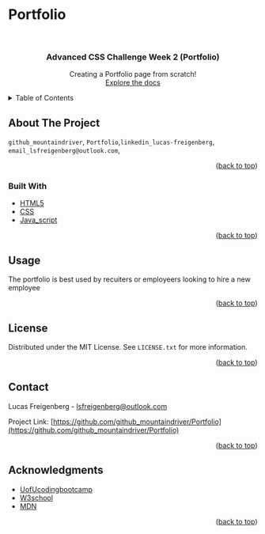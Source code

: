 # Portfolio
<div id="top"></div>

<!-- PROJECT LOGO -->
<br />
<div align="center">
  <a href="https://github.com/github_username/repo_name">
  </a>

<h3 align="center">Advanced CSS Challenge Week 2 (Portfolio)</h3>

  <p align="center">
    Creating a Portfolio page from scratch!
    <br />
    <a href="https://github.com/mountaindriver/Portfolio">Explore the docs</a>
  </p>
</div>



<!-- TABLE OF CONTENTS -->
<details>
  <summary>Table of Contents</summary>
  <ol>
    <li>
      <a href="#about-the-project">About The Project</a>
      <ul>
        <li><a href="#built-with">Built With</a></li>
      </ul>
    </li>
    <li><a href="#usage">Usage</a></li>
    <li><a href="#license">License</a></li>
    <li><a href="#contact">Contact</a></li>
    <li><a href="#acknowledgments">Acknowledgments</a></li>
  </ol>
</details>



<!-- ABOUT THE PROJECT -->
## About The Project


 `github_mountaindriver`, `Portfolio`,`linkedin_lucas-freigenberg`, `email_lsfreigenberg@outlook.com`,

<p align="right">(<a href="#top">back to top</a>)</p>



### Built With

* [HTML5](https://nextjs.org/)
* [CSS](https://reactjs.org/)
* [Java_script](https://vuejs.org/)

<p align="right">(<a href="#top">back to top</a>)</p>



<!-- USAGE EXAMPLES -->
## Usage

The portfolio is best used by recuiters or employeers looking to hire a new employee


<p align="right">(<a href="#top">back to top</a>)</p>



<!-- LICENSE -->
## License

Distributed under the MIT License. See `LICENSE.txt` for more information.

<p align="right">(<a href="#top">back to top</a>)</p>



<!-- CONTACT -->
## Contact

Lucas Freigenberg - lsfreigenberg@outlook.com

Project Link: [https://github.com/github_mountaindriver/Portfolio](https://github.com/github_mountaindriver/Portfolio)

<p align="right">(<a href="#top">back to top</a>)</p>



<!-- ACKNOWLEDGMENTS -->
## Acknowledgments

* [UofUcodingbootcamp](https://bootcamps.continue.utah.edu/)
* [W3school](https://www.w3schools.com/)
* [MDN](https://developer.mozilla.org/en-US/)

<p align="right">(<a href="#top">back to top</a>)</p>

